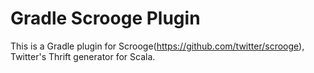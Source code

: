 Gradle Scrooge Plugin
=====================

This is a Gradle plugin for Scrooge(https://github.com/twitter/scrooge), Twitter's Thrift generator for Scala.